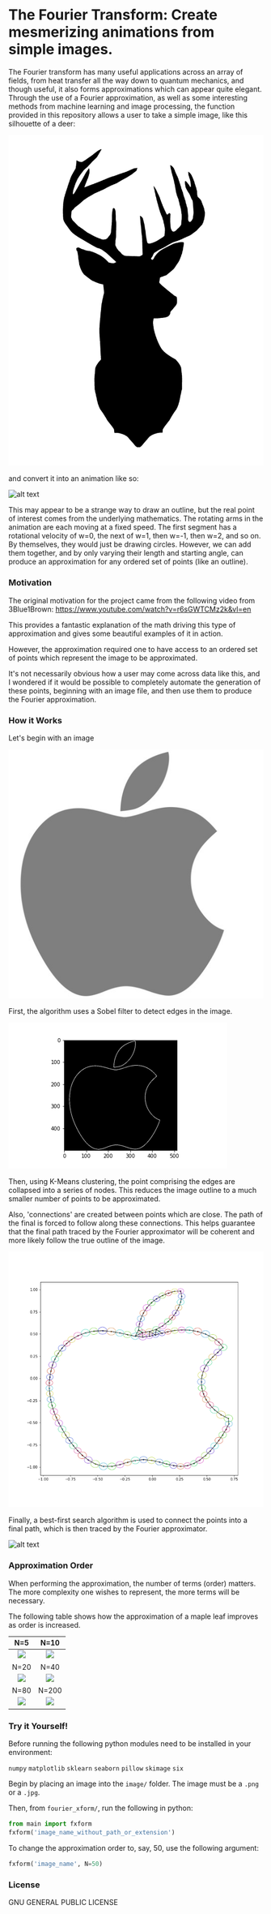 # The Fourier Transform: Create mesmerizing animations from simple images.

The Fourier transform has many useful applications across an array of fields,
from heat transfer all the way down to quantum mechanics, and though useful,
it also forms approximations which can appear quite elegant.
Through the use of a Fourier approximation, as well as some interesting
methods from machine learning and image processing, the function provided
in this repository allows a user to take a simple image, like this silhouette
of a deer:

![alt text](image/deer.jpg)

and convert it into an animation like so:

![alt text](image/deer.gif)

This may appear to be a strange way to draw an outline, but the real
point of interest comes from the underlying mathematics. The rotating arms
in the animation are each moving at a fixed speed. The first segment has a
rotational velocity of w=0, the next of w=1, then w=-1, then w=2, and so on.
By themselves, they would just be drawing circles. However, we can add
them together, and by only varying their length and starting angle,
can produce an approximation for any ordered set of points (like an outline).


### Motivation

The original motivation for the project came from the following video from
3Blue1Brown:
https://www.youtube.com/watch?v=r6sGWTCMz2k&vl=en

This provides a fantastic explanation of the math driving this type
of approximation and gives some beautiful examples of it in action.

However, the approximation required one to have access to an ordered set
of points which represent the image to be approximated.

It's not necessarily obvious how a user may come across data like this,
and I wondered if it would be possible to completely automate the
generation of these points, beginning with an image file, and then use
them to produce the Fourier approximation.


### How it Works

Let's begin with an image

![alt text](image/apple.jpg)

First, the algorithm uses a Sobel filter to detect edges in the image.

![alt text](image/apple_elevation.png)

Then, using K-Means clustering, the point comprising the edges are collapsed
into a series of nodes. This reduces the image outline to a much smaller
number of points to be approximated.

Also, 'connections' are created between points which are close.
The path of the final is forced to follow along these connections.
This helps guarantee that the final path traced by the Fourier approximator
will be coherent and more likely follow the true outline of the image.

![alt text](image/apple_nodes.png)

Finally, a best-first search algorithm is used to connect the points
into a final path, which is then traced by the Fourier approximator.

![alt text](image/apple.gif)



### Approximation Order
When performing the approximation, the number of terms (order) matters.
The more complexity one wishes to represent, the more terms will be necessary.

The following table shows how the approximation of a maple leaf improves
as order is increased.

N=5                        |  N=10
:-------------------------:|:-------------------------:
![](image/maple_5.gif)     |  ![](image/maple_10.gif)
N=20                       |  N=40
![](image/maple_20.gif)    |  ![](image/maple_40.gif)
N=80                       |  N=200
![](image/maple_80.gif)    |  ![](image/maple_200.gif)


### Try it Yourself!
Before running the following python modules need to be installed in your
environment:

`numpy`
`matplotlib`
`sklearn`
`seaborn`
`pillow`
`skimage`
`six`

Begin by placing an image into the `image/` folder. The image must be a
`.png` or a `.jpg`.

Then, from `fourier_xform/`, run the following in python:
```python
from main import fxform
fxform('image_name_without_path_or_extension')
```

To change the approximation order to, say, 50, use the following argument:
```python
fxform('image_name', N=50)
```


### License
GNU GENERAL PUBLIC LICENSE
